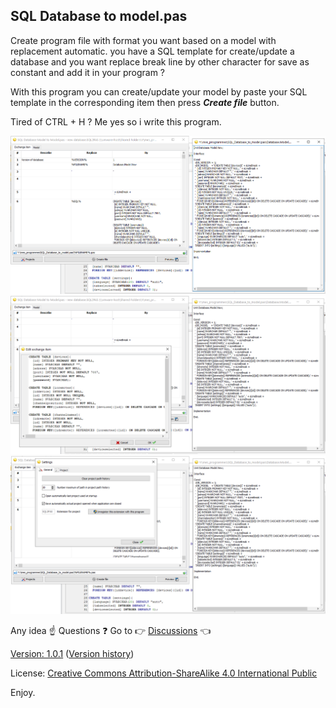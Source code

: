 ## SQL Database to model.pas
Create program file with format you want based on a model with replacement automatic.
you have a SQL template for create/update a database and you want replace break line by other character for save as constant and add it in your program ?

With this program you can create/update your model by paste your SQL template in the corresponding item then press ***Create file*** button.

Tired of CTRL + H ? Me yes so i write this program.

![Screenshot](https://github.com/AVDeveloppement/SQL_Database_to_model.pas/raw/main/images/screenshot_1.png "Screenshot")
![Screenshot](https://github.com/AVDeveloppement/SQL_Database_to_model.pas/raw/main/images/screenshot_2.png "Screenshot")
![Screenshot](https://github.com/AVDeveloppement/SQL_Database_to_model.pas/raw/main/images/screenshot_3.png "Screenshot")

Any idea :point_up: Questions :question: Go to :point_right: [Discussions](https://github.com/AVDeveloppement/SQL_Database_to_model.pas/discussions "Discussions") :point_left:

[Version: 1.0.1](https://github.com/AVDeveloppement/SQL_Database_to_model.pas/releases/tag/v1.0.1) ([Version history](https://github.com/AVDeveloppement/SQL_Database_to_model.pas/blob/main/VERSION.md))

License: [Creative Commons Attribution-ShareAlike 4.0 International Public](https://github.com/AVDeveloppement/SQL_Database_to_model.pas/raw/main/LICENSE.txt "Creative Commons Attribution-ShareAlike 4.0 International Public License")

Enjoy.